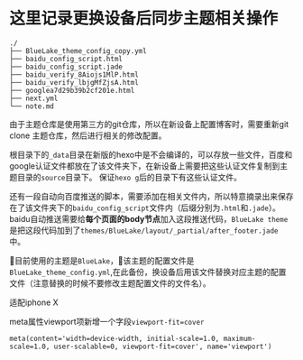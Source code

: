 # 这里记录更换设备后同步主题相关操作

```
./
├── BlueLake_theme_config_copy.yml
├── baidu_config_script.html
├── baidu_config_script.jade
├── baidu_verify_8Aiojs1MlP.html
├── baidu_verify_lbjgMfZjsA.html
├── googlea7d29b39b2cf201e.html
├── next.yml
└── note.md
```

由于主题仓库是使用第三方的git仓库，所以在新设备上配置博客时，需要重新git clone 主题仓库，然后进行相关的修改配置。

根目录下的`_data`目录在新版的hexo中是不会编译的，可以存放一些文件，百度和google认证文件都放在了该文件夹下，在新设备上需要把这些认证文件复制到主题目录的`source`目录下。
保证`hexo g`后的目录下有这些认证文件。

还有一段自动向百度推送的脚本，需要添加在相关文件内，所以特意摘录出来保存在了该文件夹下的`baidu_config_script`文件内（后缀分别为`.html`和`.jade`）。
baidu自动推送需要给**每个页面的body节点**加入这段推送代码，`BlueLake theme`是把这段代码加到了`themes/BlueLake/layout/_partial/after_footer.jade`中。

目前使用的主题是`BlueLake`，该主题的配置文件是`BlueLake_theme_config.yml`,在此备份，换设备后用该文件替换对应主题的配置文件（注意替换的时候不要修改主题配置文件的文件名）。

适配iphone X

meta属性viewport项新增一个字段`viewport-fit=cover`
```jade
meta(content='width=device-width, initial-scale=1.0, maximum-scale=1.0, user-scalable=0, viewport-fit=cover', name='viewport')
```
